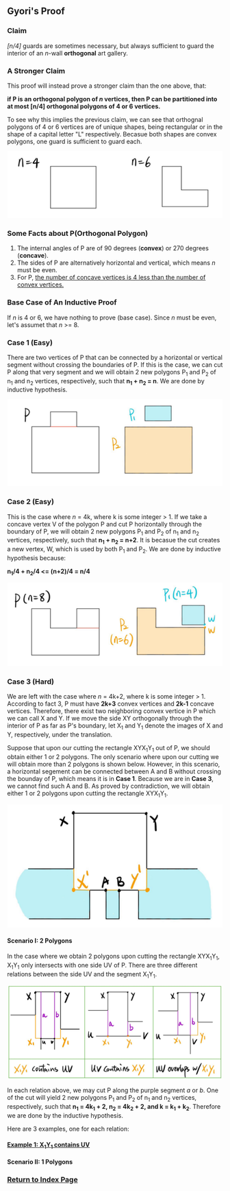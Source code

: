 ## Gyori's Proof

### Claim
*[n/4]* guards are sometimes necessary, but always sufficient to guard the interior of an *n*-wall **orthogonal** art gallery. 

### A Stronger Claim 
This proof will instead prove a stronger claim than the one above, that:    

**if P is an orthogonal polygon of *n* vertices, then P can be partitioned into at most [n/4] orthogonal polygons of 4 or 6 vertices.** 

To see why this implies the previous claim, we can see that orthognal polygons of 4 or 6 vertices are of unique shapes, being rectangular or in the shape of a capital letter "L" respectively. Becasue both shapes are convex polygons, one guard is sufficient to guard each. 

![](/img/img1.jpg)

### Some Facts about P(Orthogonal Polygon)
1. The internal angles of P are of 90 degrees (**convex**) or 270 degrees (**concave**). 
2. The sides of P are alternatively horizontal and vertical, which means *n* must be even. 
3. For P, [the number of concave vertices is 4 less than the number of convex vertices.](/convexity.md)

### Base Case of An Inductive Proof 
If *n* is 4 or 6, we have nothing to prove (base case). Since *n* must be even, let's assumet that *n* >= 8. 

### Case 1 (Easy) 
There are two vertices of P that can be connected by a horizontal or vertical segment without crossing the boundaries of P. If this is the case, we can cut P along that very segment and we will obtain 2 new polygons P<sub>1</sub> and P<sub>2</sub> of n<sub>1</sub> and n<sub>2</sub> vertices, respectively, such that **n<sub>1</sub> + n<sub>2</sub> = n**. We are done by inductive hypothesis. 

![](/img/img2.jpg)

### Case 2 (Easy) 
This is the case where *n* = 4k, where k is some integer > 1. If we take a concave vertex V of the polygon P and cut P horizontally through the boundary of P, we will obtain 2 new polygons P<sub>1</sub> and P<sub>2</sub> of n<sub>1</sub> and n<sub>2</sub> vertices, respectively, such that **n<sub>1</sub> + n<sub>2</sub> = n+2**. It is becasue the cut creates a new vertex, W, which is used by both P<sub>1</sub> and P<sub>2</sub>. We are done by inductive hypothesis because: 

**n<sub>1</sub>/4 + n<sub>2</sub>/4 <= (n+2)/4 = n/4** 

![](/img/img3.jpg)

### Case 3 (Hard) 
We are left with the case where *n* = 4k+2, where k is some integer > 1. According to fact 3, P must have **2k+3** convex vertices and **2k-1** concave vertices. Therefore, there exist two neighboring convex vertice in P which we can call X and Y. If we move the side XY orthogonally through the interior of P as far as P's boundary, let X<sub>1</sub> and Y<sub>1</sub> denote the images of X and Y, respectively, under the translation. 

Suppose that upon our cutting the rectangle XYX<sub>1</sub>Y<sub>1</sub> out of P, we should obtain either 1 or 2 polygons. The only scenario where upon our cutting we will obtain more than 2 polygons is shown below. However, in this scenario, a horizontal segement can be connected between A and B without crossing the bounday of P, which means it is in **Case 1**. Because we are in **Case 3**, we cannot find such A and B. As proved by contradiction, we will obtain either 1 or 2 polygons upon cutting the rectangle XYX<sub>1</sub>Y<sub>1</sub>. 

![](/img/img4.jpg) 


#### Scenario I: 2 Polygons
In the case where we obtain 2 polygons upon cutting the rectangle XYX<sub>1</sub>Y<sub>1</sub>, X<sub>1</sub>Y<sub>1</sub> only intersects with one side UV of P. There are three different relations between the side UV and the segment X<sub>1</sub>Y<sub>1</sub>. 

![](/img/img5.jpg)

In each relation above, we may cut P along the purple segment *a* or *b*. One of the cut will yield 2 new polygons P<sub>1</sub> and P<sub>2</sub> of n<sub>1</sub> and n<sub>2</sub> vertices, respectively, such that **n<sub>1</sub> = 4k<sub>1</sub> + 2, n<sub>2</sub> = 4k<sub>2</sub> + 2, and k = k<sub>1</sub> + k<sub>2</sub>**. Therefore we are done by the inductive hypothesis. 

Here are 3 examples, one for each relation: 

#### [Example 1: X<sub>1</sub>Y<sub>1</sub> contains UV](/2PolygonsEx1.md)

#### Scenario II: 1 Polygons


### [Return to Index Page](/CS3943)



